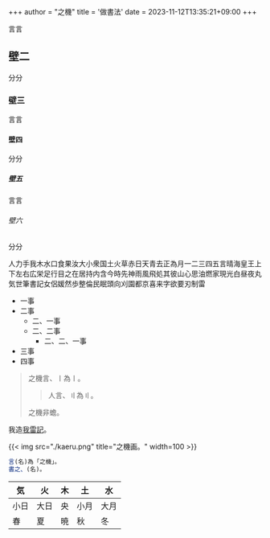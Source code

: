 +++
author = "之機"
title = '做書法'
date = 2023-11-12T13:35:21+09:00
+++

言言
## 壁二
分分
### 壁三
言言
#### 壁四
分分
##### 壁五
言言
###### 壁六
分分

人力手我木水口食果汝大小衆国土火草赤日天青去正為月一二三四五言晴海皇王上下左右広栄足行目之在居持内含今時先神雨風飛処其彼山心思油燃家現光白昼夜丸気世筆書記女侶媛然歩整倫民眠頭向刈園都京喜来字欲要刃制雷

* 一事
* 二事
    * 二、一事
    * 二、二事
        * 二、二、一事
* 三事
* 四事

>之機言、〡為〡。
>>人言、〢為〢。
>
>之機非蟾。

我造[我雷記](https://kaeru2193.net)。

{{< img src="./kaeru.png" title="之機画。" width=100 >}}

```js
言(名)為「之機」。
書之、(名)。
```

|気|火|木|土|水|
|--|--|--|--|--|
|小日|大日|央|小月|大月|
|春|夏|暁|秋|冬|